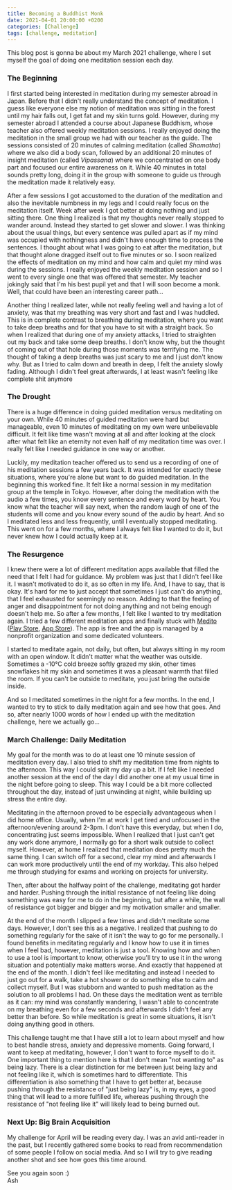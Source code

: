 ```yaml
---
title: Becoming a Buddhist Monk
date: 2021-04-01 20:00:00 +0200
categories: [Challenge]
tags: [challenge, meditation]
---
```


This blog post is gonna be about my March 2021 challenge, where I set myself the goal of doing one meditation session each day.

### The Beginning

I first started being interested in meditation during my semester abroad in Japan. Before that I didn't really understand the concept of meditation. I guess like everyone else my notion of meditation was sitting in the forest until my hair falls out, I get fat and my skin turns gold. However, during my semester abroad I attended a course about Japanese Buddhism, whose teacher also offered weekly meditation sessions. I really enjoyed doing the meditation in the small group we had with our teacher as the guide. The sessions consisted of 20 minutes of calming meditation (called *Shamatha*) where we also did a body scan, followed by an additional 20 minutes of insight meditation (called *Vipassana*) where we concentrated on one body part and focused our entire awareness on it. While 40 minutes in total sounds pretty long, doing it in the group with someone to guide us through the meditation made it relatively easy.

After a few sessions I got accustomed to the duration of the meditation and also the inevitable numbness in my legs and I could really focus on the meditation itself. Week after week I got better at doing nothing and just sitting there. One thing I realized is that my thoughts never really stopped to wander around. Instead they started to get slower and slower. I was thinking about the usual things, but every sentence was pulled apart as if my mind was occupied with nothingness and didn't have enough time to process the sentences. I thought about what I was going to eat after the meditation, but that thought alone dragged itself out to five minutes or so. I soon realized the effects of meditation on my mind and how calm and quiet my mind was during the sessions. I really enjoyed the weekly meditation session and so I went to every single one that was offered that semester. My teacher jokingly said that I'm his best pupil yet and that I will soon become a monk. Well, that could have been an interesting career path...

Another thing I realized later, while not really feeling well and having a lot of anxiety, was that my breathing was very short and fast and I was huddled. This is in complete contrast to breathing during meditation, where you want to take deep breaths and for that you have to sit with a straight back. So when I realized that during one of my anxiety attacks, I tried to straighten out my back and take some deep breaths. I don't know why, but the thought of coming out of that hole during those moments was terrifying me. The thought of taking a deep breaths was just scary to me and I just don't know why. But as I tried to calm down and breath in deep, I felt the anxiety slowly fading. Although I didn't feel great afterwards, I at least wasn't feeling like complete shit anymore

### The Drought

There is a huge difference in doing guided meditation versus meditating on your own. While 40 minutes of guided meditation were hard but manageable, even 10 minutes of meditating on my own were unbelievable difficult. It felt like time wasn't moving at all and after looking at the clock after what felt like an eternity not even half of my meditation time was over. I really felt like I needed guidance in one way or another. 

Luckily, my meditation teacher offered us to send us a recording of one of his meditation sessions a few years back. It was intended for exactly these situations, where you're alone but want to do guided meditation. In the beginning this worked fine. It felt like a normal session in my meditation group at the temple in Tokyo. However, after doing the meditation with the audio a few times, you know every sentence and every word by heart. You know what the teacher will say next, when the random laugh of one of the students will come and you know every sound of the audio by heart. And so I meditated less and less frequently, until I eventually stopped meditating. This went on for a few months, where I always felt like I wanted to do it, but never knew how I could actually keep at it.

### The Resurgence

I knew there were a lot of different meditation apps available that filled the need that I felt I had for guidance. My problem was just that I didn't feel like it. I wasn't motivated to do it, as so often in my life. And, I have to say, that is okay. It's hard for me to just accept that sometimes I just can't do anything, that I feel exhausted for seemingly no reason. Adding to that the feeling of anger and disappointment for not doing anything and not being enough doesn't help me. So after a few months, I felt like I wanted to try meditation again. I tried a few different meditation apps and finally stuck with [Medito](https://meditofoundation.org/) ([Play Store](https://play.google.com/store/apps/details?id=meditofoundation.medito&hl=en_US&gl=US), [App Store](https://apps.apple.com/us/app/medito-meditation-wellness/id1500780518)). The app is free and the app is managed by a nonprofit organization and some dedicated volunteers.

I started to meditate again, not daily, but often, but always sitting in my room with an open window. It didn't matter what the weather was outside. Sometimes a -10°C cold breeze softly grazed my skin, other times snowflakes hit my skin and sometimes it was a pleasant warmth that filled the room. If you can't be outside to meditate, you just bring the outside inside.

And so I meditated sometimes in the night for a few months. In the end, I wanted to try to stick to daily meditation again and see how that goes. And so, after nearly 1000 words of how I ended up with the meditation challenge, here we actually go...

### March Challenge: Daily Meditation

My goal for the month was to do at least one 10 minute session of meditation every day. I also tried to shift my meditation time from nights to the afternoon. This way I could split my day up a bit. If I felt like I needed another session at the end of the day I did another one at my usual time in the night before going to sleep. This way I could be a bit more collected throughout the day, instead of just unwinding at night, while building up stress the entire day.

Meditating in the afternoon proved to be especially advantageous when I did home office. Usually, when I'm at work I get tired and unfocused in the afternoon/evening around 2-3pm. I don't have this everyday, but when I do, concentrating just seems impossible. When I realized that I just can't get any work done anymore, I normally go for a short walk outside to collect myself. However, at home I realized that meditation does pretty much the same thing. I can switch off for a second, clear my mind and afterwards I can work more productively until the end of my workday. This also helped me through studying for exams and working on projects for university.

Then, after about the halfway point of the challenge, meditating got harder and harder. Pushing through the initial resistance of not feeling like doing something was easy for me to do in the beginning, but after a while, the wall of resistance got bigger and bigger and my motivation smaller and smaller. 

At the end of the month I slipped a few times and didn't meditate some days. However, I don't see this as a negative. I realized that pushing to do something regularly for the sake of it isn't the way to go for me personally. I found benefits in meditating regularly and I know how to use it in times when I feel bad, however, meditation is just a tool. Knowing how and when to use a tool is important to know, otherwise you'll try to use it in the wrong situation and potentially make matters worse. And exactly that happened at the end of the month. I didn't feel like meditating and instead I needed to just go out for a walk, take a hot shower or do something else to calm and collect myself. But I was stubborn and wanted to push meditation as the solution to all problems I had. On these days the meditation went as terrible as it can: my mind was  constantly wandering, I wasn't able to concentrate on my breathing even for a few seconds and afterwards I didn't feel any better than before. So while meditation is great in some situations, it isn't doing anything good in others.

This challenge taught me that I have still a lot to learn about myself and how to best handle stress, anxiety and depressive moments. Going forward, I want to keep at meditating, however, I don't want to force myself to do it. One important thing to mention here is that I don't mean "not wanting to" as being lazy. There is a clear distinction for me between just being lazy and not feeling like it, which is sometimes hard to differentiate. This differentiation is also something that I have to get better at, because pushing through the resistance of "just being lazy" is, in my eyes, a good thing that will lead to a more fulfilled life, whereas pushing through the resistance of "not feeling like it" will likely lead to being burned out.

### Next Up: Big Brain Acquisition

My challenge for April will be reading every day. I was an avid anti-reader in the past, but I recently gathered some books to read from recommendation of some people I follow on social media. And so I will try to give reading another shot and see how goes this time around.


See you again soon :)  
Ash